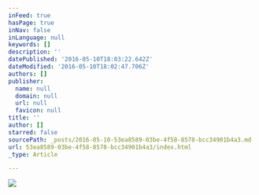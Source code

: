 ```yaml
---
inFeed: true
hasPage: true
inNav: false
inLanguage: null
keywords: []
description: ''
datePublished: '2016-05-10T18:03:22.642Z'
dateModified: '2016-05-10T18:02:47.706Z'
authors: []
publisher:
  name: null
  domain: null
  url: null
  favicon: null
title: ''
author: []
starred: false
sourcePath: _posts/2016-05-10-53ea8589-03be-4f58-8578-bcc34901b4a3.md
url: 53ea8589-03be-4f58-8578-bcc34901b4a3/index.html
_type: Article

---
```

![](https://the-grid-user-content.s3-us-west-2.amazonaws.com/a35c1c2f-e2d6-4ece-9239-3d16b376c6ec.gif)
